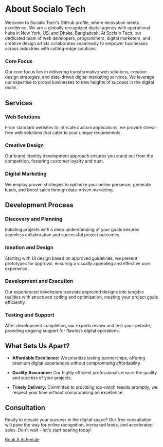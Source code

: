# About Socialo Tech

Welcome to Socialo Tech's GitHub profile, where innovation meets excellence. We are a globally recognized digital agency with operational hubs in New York, US, and Dhaka, Bangladesh. At Socialo Tech, our dedicated team of web developers, programmers, digital marketers, and creative design artists collaborates seamlessly to empower businesses across industries with cutting-edge solutions.

### Core Focus

Our core focus lies in delivering transformative web solutions, creative design strategies, and data-driven digital marketing services. We leverage our expertise to propel businesses to new heights of success in the digital realm.

## Services

### Web Solutions

From standard websites to intricate custom applications, we provide stress-free web solutions that cater to your unique requirements.

### Creative Design

Our brand identity development approach ensures you stand out from the competition, fostering customer loyalty and trust.

### Digital Marketing

We employ proven strategies to optimize your online presence, generate leads, and boost sales through data-driven marketing.

## Development Process

### Discovery and Planning

Initiating projects with a deep understanding of your goals ensures seamless collaboration and successful project outcomes.

### Ideation and Design

Starting with UI design based on approved guidelines, we present prototypes for approval, ensuring a visually appealing and effective user experience.

### Development and Execution

Our experienced developers translate approved designs into tangible realities with structured coding and optimization, meeting your project goals efficiently.

### Testing and Support

After development completion, our experts review and test your website, providing ongoing support for flawless digital operations.

## What Sets Us Apart?

- **Affordable Excellence:** We prioritize lasting partnerships, offering premium digital experiences without compromising affordability.

- **Quality Assurance:** Our highly efficient professionals ensure the quality and success of your projects.

- **Timely Delivery:** Committed to providing top-notch results promptly, we respect your time without compromising on excellence.



## Consultation

Ready to elevate your success in the digital space? Our free consultation will pave the way for online recognition, increased leads, and accelerated sales. Don't wait – let's start soaring today!

[Book A Schedule](https://socialo.tech/contact-us/)
